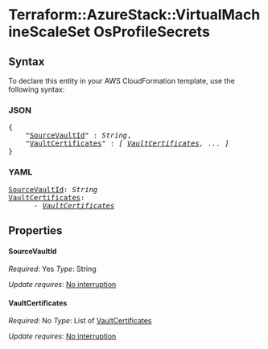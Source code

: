 # Terraform::AzureStack::VirtualMachineScaleSet OsProfileSecrets

## Syntax

To declare this entity in your AWS CloudFormation template, use the following syntax:

### JSON

<pre>
{
    "<a href="#sourcevaultid" title="SourceVaultId">SourceVaultId</a>" : <i>String</i>,
    "<a href="#vaultcertificates" title="VaultCertificates">VaultCertificates</a>" : <i>[ <a href="osprofilesecrets-vaultcertificates.md">VaultCertificates</a>, ... ]</i>
}
</pre>

### YAML

<pre>
<a href="#sourcevaultid" title="SourceVaultId">SourceVaultId</a>: <i>String</i>
<a href="#vaultcertificates" title="VaultCertificates">VaultCertificates</a>: <i>
      - <a href="osprofilesecrets-vaultcertificates.md">VaultCertificates</a></i>
</pre>

## Properties

#### SourceVaultId

_Required_: Yes
_Type_: String

_Update requires_: [No interruption](https://docs.aws.amazon.com/AWSCloudFormation/latest/UserGuide/using-cfn-updating-stacks-update-behaviors.html#update-no-interrupt)

#### VaultCertificates

_Required_: No
_Type_: List of <a href="osprofilesecrets-vaultcertificates.md">VaultCertificates</a>

_Update requires_: [No interruption](https://docs.aws.amazon.com/AWSCloudFormation/latest/UserGuide/using-cfn-updating-stacks-update-behaviors.html#update-no-interrupt)

